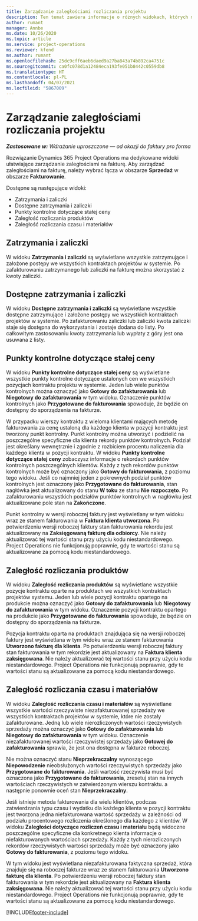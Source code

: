 ```yaml
---
title: Zarządzanie zaległościami rozliczania projektu
description: Ten temat zawiera informacje o różnych widokach, których można używać podczas zarządzania zaległościami rozliczeniowymi w projektach.
author: rumant
manager: Annbe
ms.date: 10/26/2020
ms.topic: article
ms.service: project-operations
ms.reviewer: kfend
ms.author: rumant
ms.openlocfilehash: 25dc9cff6aeb6daed9a27ba843a74b892ca4751c
ms.sourcegitcommit: ca0fc078d1a12484eca193fe051b8442c0559db8
ms.translationtype: HT
ms.contentlocale: pl-PL
ms.lasthandoff: 04/07/2021
ms.locfileid: "5867009"
---
```

# <a name="manage-project-billing-backlog"></a>Zarządzanie zaległościami rozliczania projektu 

_**Zastosowane w:** Wdrażanie uproszczone — od okazji do faktury pro forma_

Rozwiązanie Dynamics 365 Project Operations ma dedykowane widoki ułatwiające zarządzanie zaległościami na fakturę. Aby zarządzać zaległościami na fakturę, należy wybrać łącza w obszarze **Sprzedaż** w obszarze **Fakturowanie**. 

Dostępne są następujące widoki:

- Zatrzymania i zaliczki
- Dostępne zatrzymania i zaliczki
- Punkty kontrolne dotyczące stałej ceny
- Zaległość rozliczania produktów
- Zaległość rozliczania czasu i materiałów

## <a name="retainers-and-advances"></a>Zatrzymania i zaliczki

W widoku **Zatrzymania i zaliczki** są wyświetlane wszystkie zatrzymujące i założone postępy we wszystkich kontraktach projektów w systemie. Po zafakturowaniu zatrzymanego lub zaliczki na fakturę można skorzystać z kwoty zaliczki.

## <a name="available-retainers-and-advances"></a>Dostępne zatrzymania i zaliczki

W widoku **Dostępne zatrzymania i zaliczki** są wyświetlane wszystkie dostępne zatrzymujące i założone postępy we wszystkich kontraktach projektów w systemie. Po zafakturowaniu zaliczki lub zaliczki kwota zaliczki staje się dostępna do wykorzystania i zostaje dodana do listy. Po całkowitym zastosowaniu kwoty zatrzymania lub wypłaty z góry jest ona usuwana z listy.

## <a name="fixed-price-milestones"></a>Punkty kontrolne dotyczące stałej ceny

W widoku **Punkty kontrolne dotyczące stałej ceny** są wyświetlane wszystkie punkty kontrolne dotyczące ustalonych cen we wszystkich pozycjach kontraktu projektu w systemie. Jeden lub wiele punktów kontrolnych można oznaczyć jako **Gotowy do zafakturowania** lub **Niegotowy do zafakturowania** w tym widoku. Oznaczenie punktów kontrolnych jako **Przygotowane do fakturowania** spowoduje, że będzie on dostępny do sporządzenia na fakturze.

W przypadku wierszy kontraktu z wieloma klientami mających metodę fakturowania za cenę ustaloną dla każdego klienta w pozycji kontraktu jest tworzony punkt kontrolny. Punkt kontrolny można utworzyć i podzielić na poszczególne specyficzne dla klienta rekordy punktów kontrolnych. Podział jest określany wewnętrznie i zgodnie z rozbiciem procentu naliczenia dla każdego klienta w pozycji kontraktu. W widoku **Punkty kontrolne dotyczące stałej ceny** zobaczysz informacje o rekordach punktów kontrolnych poszczególnych klientów. Każdy z tych rekordów punktów kontrolnych może być oznaczony jako **Gotowy do fakturowania**, z poziomu tego widoku. Jeśli co najmniej jeden z pokrewnych podział punktów kontrolnych jest oznaczony jako **Przygotowane do fakturowania**, stan nagłówka jest aktualizowany do stanu **W toku** ze stanu **Nie rozpoczęto**. Po zafakturowaniu wszystkich podziałów punktów kontrolnych w nagłówku jest aktualizowane pole stan na **Zakończone**.

Punkt kontrolny w wersji roboczej faktury jest wyświetlany w tym widoku wraz ze stanem fakturowania w **Faktura klienta utworzona**. Po potwierdzeniu wersji roboczej faktury stan fakturowania rekordu jest aktualizowany na **Zaksięgowaną fakturę dla odbiorcy**. Nie należy aktualizować tej wartości stanu przy użyciu kodu niestandardowego. Project Operations nie funkcjonują poprawnie, gdy te wartości stanu są aktualizowane za pomocą kodu niestandardowego.

## <a name="product-billing-backlog"></a>Zaległość rozliczania produktów

W widoku **Zaległość rozliczania produktów** są wyświetlane wszystkie pozycje kontraktu oparte na produktach we wszystkich kontraktach projektów systemu. Jeden lub wiele pozycji kontraktu opartego na produkcie można oznaczyć jako **Gotowy do zafakturowania** lub **Niegotowy do zafakturowania** w tym widoku. Oznaczenie pozycji kontraktu opartego na produkcie jako **Przygotowane do fakturowania** spowoduje, że będzie on dostępny do sporządzenia na fakturze.

Pozycja kontraktu oparta na produktach znajdująca się na wersji roboczej faktury jest wyświetlana w tym widoku wraz ze stanem fakturowania **Utworzono fakturę dla klienta**. Po potwierdzeniu wersji roboczej faktury stan fakturowania w tym rekordzie jest aktualizowany na **Faktura klienta zaksięgowana**. Nie należy aktualizować tej wartości stanu przy użyciu kodu niestandardowego. Project Operations nie funkcjonują poprawnie, gdy te wartości stanu są aktualizowane za pomocą kodu niestandardowego.

## <a name="time-and-material-billing-backlog"></a>Zaległość rozliczania czasu i materiałów

W widoku **Zaległość rozliczania czasu i materiałów** są wyświetlane wszystkie wartości rzeczywiste niezafakturowanej sprzedaży we wszystkich kontraktach projektów w systemie, które nie zostały zafakturowane. Jedną lub wiele nierozliczonych wartości rzeczywistych sprzedaży można oznaczyć jako **Gotowy do zafakturowania** lub **Niegotowy do zafakturowania** w tym widoku. Oznaczenie niezafakturowanej wartości rzeczywistej sprzedaży jako **Gotowej do zafakturowania** sprawia, że jest ona dostępna w fakturze roboczej.

Nie można oznaczyć stanu **Nieprzekraczalny** wynoszącego **Niepowodzenie** nieobsłużonych wartości rzeczywistych sprzedaży jako **Przygotowane do fakturowania**. Jeśli wartość rzeczywista musi być oznaczona jako **Przygotowane do fakturowania**, zresetuj stan na innych wartościach rzeczywistych w zatwierdzonym wierszu kontraktu. a następnie ponownie oceń stan **Nieprzekraczalny**.

Jeśli istnieje metoda fakturowania dla wielu klientów, podczas zatwierdzania typu czasu i wydatku dla każdego klienta w pozycji kontraktu jest tworzona jedna niefakturowana wartość sprzedaży w zależności od podziału procentowego rozliczenia określonego dla każdego z klientów. W widoku **Zaległości dotyczące rozliczeń czasu i materiału** będą widoczne poszczególne specyficzne dla konkretnego klienta informacje o niefakturowanych wartościach sprzedaży. Każdy z tych nierozliczonych rekordów rzeczywistych wartości sprzedaży może być oznaczony jako **Gotowy do fakturowania**, z poziomu tego widoku.

W tym widoku jest wyświetlana niezafakturowana faktyczna sprzedaż, która znajduje się na roboczej fakturze wraz ze stanem fakturowania **Utworzono fakturę dla klienta**. Po potwierdzeniu wersji roboczej faktury stan fakturowania w tym rekordzie jest aktualizowany na **Faktura klienta zaksięgowana**. Nie należy aktualizować tej wartości stanu przy użyciu kodu niestandardowego. Project Operations nie funkcjonują poprawnie, gdy te wartości stanu są aktualizowane za pomocą kodu niestandardowego.


[!INCLUDE[footer-include](../../includes/footer-banner.md)]
